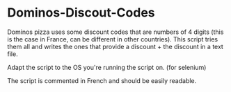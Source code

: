 # Dominos-Discout-Codes

Dominos pizza uses some discount codes that are numbers of 4 digits (this is the case in France, can be different in other countries). This script tries them all and writes the ones that provide a discount + the discount in a text file.

Adapt the script to the OS you're running the script on. (for selenium)

The script is commented in French and should be easily readable.
